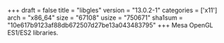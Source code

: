 +++
draft = false
title = "libgles"
version = "13.0.2-1"
categories = ['x11']
arch = "x86_64"
size = "67108"
usize = "750671"
sha1sum = "10e617b9123af88db672507d27be13a043483795"
+++
Mesa OpenGL ES1/ES2 libraries.
